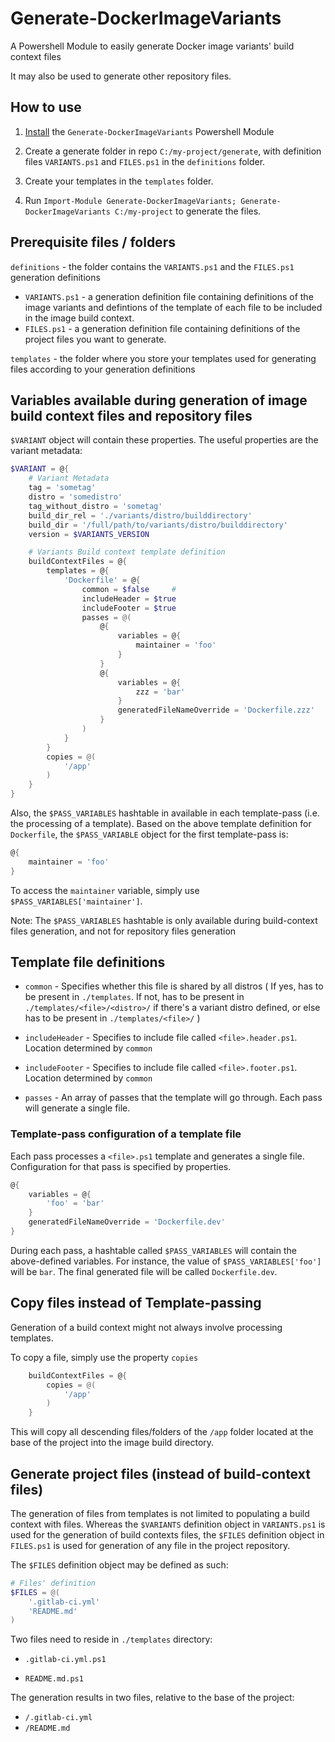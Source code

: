 # Generate-DockerImageVariants

A Powershell Module to easily generate Docker image variants' build context files

It may also be used to generate other repository files.

## How to use

1. [Install](https://docs.microsoft.com/en-us/powershell/developer/module/installing-a-powershell-module#install-modules-in-psmodulepath) the `Generate-DockerImageVariants` Powershell Module

2. Create a generate folder in repo `C:/my-project/generate`, with definition files `VARIANTS.ps1` and `FILES.ps1` in the `definitions` folder.

3. Create your templates in the `templates` folder.

4. Run `Import-Module Generate-DockerImageVariants; Generate-DockerImageVariants C:/my-project` to generate the files.

## Prerequisite files / folders

`definitions` - the folder contains the `VARIANTS.ps1` and the `FILES.ps1` generation definitions
   -  `VARIANTS.ps1` - a generation definition file containing definitions of the image variants and defintions of the template of each file to be included in the image build context.
   - `FILES.ps1` - a generation definition file containing definitions of the project files you want to generate.

`templates` - the folder where you store your templates used for generating files according to your generation definitions

## Variables available during generation of image build context files and repository files

`$VARIANT` object will contain these properties. The useful properties are the variant metadata:

```powershell
$VARIANT = @{
    # Variant Metadata
    tag = 'sometag'
    distro = 'somedistro'
    tag_without_distro = 'sometag'
    build_dir_rel = './variants/distro/builddirectory'
    build_dir = '/full/path/to/variants/distro/builddirectory'
    version = $VARIANTS_VERSION

    # Variants Build context template definition
    buildContextFiles = @{
        templates = @{
            'Dockerfile' = @{
                common = $false     #
                includeHeader = $true
                includeFooter = $true
                passes = @(
                    @{
                        variables = @{
                            maintainer = 'foo'
                        }
                    }
                    @{
                        variables = @{
                            zzz = 'bar'
                        }
                        generatedFileNameOverride = 'Dockerfile.zzz'
                    }
                )
            }
        }
        copies = @(
            '/app'
        )
    }
}
```

Also, the `$PASS_VARIABLES` hashtable in available in each template-pass (i.e. the processing of a template). Based on the above template definition for `Dockerfile`, the `$PASS_VARIABLE` object for the first template-pass is:

```powershell
@{
    maintainer = 'foo'
}
```

To access the `maintainer` variable, simply use `$PASS_VARIABLES['maintainer']`.

Note: The `$PASS_VARIABLES` hashtable is only available during build-context files generation, and not for repository files generation

## Template file definitions

- `common` -  Specifies whether this file is shared by all distros ( If yes, has to be present in `./templates`. If not, has to be present in `./templates/<file>/<distro>/` if there's a variant distro defined, or else has to be present in `./templates/<file>/` )

- `includeHeader` - Specifies to include file called `<file>.header.ps1`. Location determined by `common`

- `includeFooter` - Specifies to include file called `<file>.footer.ps1`. Location determined by `common`

- `passes` - An array of passes that the template will go through. Each pass will generate a single file.

### Template-pass configuration of a template file

Each pass processes a `<file>.ps1` template and generates a single file.  Configuration for that pass is specified by properties.

```powershell
@{
    variables = @{
        'foo' = 'bar'
    }
    generatedFileNameOverride = 'Dockerfile.dev'
}
```

During each pass, a hashtable called `$PASS_VARIABLES` will contain the above-defined variables. For instance, the value of `$PASS_VARIABLES['foo']` will be `bar`. The final generated file will be called `Dockerfile.dev`.

## Copy files instead of Template-passing

Generation of a build context might not always involve processing templates.

To copy a file, simply use the property `copies`

```powershell
    buildContextFiles = @{
        copies = @(
            '/app'
        )
    }
```

This will copy all descending files/folders of the `/app` folder located at the base of the project into the image build directory.

## Generate project files (instead of build-context files)

The generation of files from templates is not limited to populating a build context with files. Whereas the `$VARIANTS` definition object in `VARIANTS.ps1` is used for the generation of build contexts files, the `$FILES` definition object in `FILES.ps1` is used for generation of any file in the project repository.

The `$FILES` definition object may be defined as such:

```powershell
# Files' definition
$FILES = @(
    '.gitlab-ci.yml'
    'README.md'
)

```

Two files need to reside in `./templates` directory:

- `.gitlab-ci.yml.ps1`

- `README.md.ps1`

The generation results in two files, relative to the base of the project:

- `/.gitlab-ci.yml`
- `/README.md`